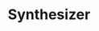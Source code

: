 ---
title: Synthesizer
description: Web application that converts text to audio messages. It contains the following layers&#58; website, API, service that process text and generates audio. Is available for testing over here&#58; <a class="link-color" href="http&#58;//synthesizer.ardev.co" target="_blank"> http&#58;//synthesizer.ardev.co </a>
filter: ai web
image_path: /assets/img/portfolio/Synthesizer.png
---